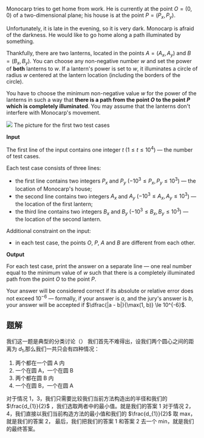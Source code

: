 Monocarp tries to get home from work. He is currently at the point $O = (0, 0)$ of a two-dimensional plane; his house is at the point $P = (P_x, P_y)$.

Unfortunately, it is late in the evening, so it is very dark. Monocarp is afraid of the darkness. He would like to go home along a path illuminated by something.

Thankfully, there are two lanterns, located in the points $A = (A_x, A_y)$ and $B = (B_x, B_y)$. You can choose any non-negative number $w$ and set the power of **both** lanterns to $w$. If a lantern's power is set to $w$, it illuminates a circle of radius $w$ centered at the lantern location (including the borders of the circle).

You have to choose the minimum non-negative value $w$ for the power of the lanterns in such a way that **there is a path from the point $O$ to the point $P$ which is completely illuminated**. You may assume that the lanterns don't interfere with Monocarp's movement.

![](https://espresso.codeforces.com/51243c6d43c604e65e2c87ec10df77172b64cf1f.png) The picture for the first two test cases

**Input**

The first line of the input contains one integer $t$ ($1 \le t \le 10^4$) — the number of test cases.

Each test case consists of three lines:

-   the first line contains two integers $P_x$ and $P_y$ ($-10^3 \le P_x, P_y \le 10^3$) — the location of Monocarp's house;
-   the second line contains two integers $A_x$ and $A_y$ ($-10^3 \le A_x, A_y \le 10^3$) — the location of the first lantern;
-   the third line contains two integers $B_x$ and $B_y$ ($-10^3 \le B_x, B_y \le 10^3$) — the location of the second lantern.

Additional constraint on the input:

-   in each test case, the points $O$, $P$, $A$ and $B$ are different from each other.

**Output**

For each test case, print the answer on a separate line — one real number equal to the minimum value of $w$ such that there is a completely illuminated path from the point $O$ to the point $P$.

Your answer will be considered correct if its absolute or relative error does not exceed $10^{-6}$ — formally, if your answer is $a$, and the jury's answer is $b$, your answer will be accepted if $\dfrac{|a - b|}{\max(1, b)} \le 10^{-6}$.


## 题解
我们这一题是典型的分类讨论（）
我们首先不难得出，设我们两个圆心之间的距离为 $d_{1}$,那么我们一共只会有四种情况：
1. 两个都在一个圆 A 内
2. 一个在圆 A，一个在圆 B
3. 两个都在圆 B 内
4. 一个在圆 B，一个在圆 A

对于情况 1，3，我们只需要比较我们当前方法构造出的半径和我们的 $\frac{d_{1}}{2}$ ，我们选取两者中的最小值。就是我们的答案 1
对于情况 2，4，我们直接以我们当前构造方法的最小值和我们的 $\frac{d_{1}}{2}$ 取 max，就是我们的答案 2，
最后，我们把我们的答案 1 和答案 2 去一个 min，就是我们的最终答案。